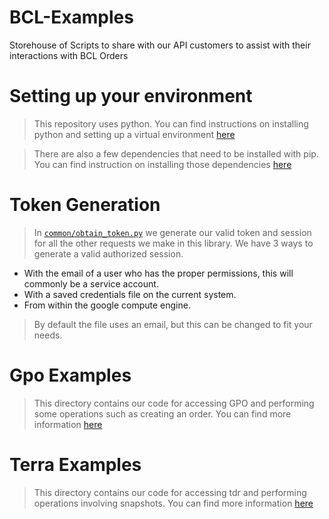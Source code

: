 # BCL-Examples

Storehouse of Scripts to share with our API customers to assist with their interactions with BCL Orders

# Setting up your environment

> This repository uses python. You can find instructions on installing python and setting up a virtual environment [here](docs/PYTHON.md)

> There are also a few dependencies that need to be installed with pip. You can find instruction on installing those dependencies [here](docs/PIP.md)

# Token Generation

> In [`common/obtain_token.py`](common/obtain_token.py) we generate our valid token and session for all the other requests we make in this library. We have 3 ways to generate a valid authorized session.

- With the email of a user who has the proper permissions, this will commonly be a service account.
- With a saved credentials file on the current system.
- From within the google compute engine.

> By default the file uses an email, but this can be changed to fit your needs.

# Gpo Examples

> This directory contains our code for accessing GPO and performing some operations such as creating an order. You can find more information [here](gpo_examples/gpo.md)

# Terra Examples

> This directory contains our code for accessing tdr and performing operations involving snapshots. You can find more information [here](tdr_snapshot_examples/tdr.md)
